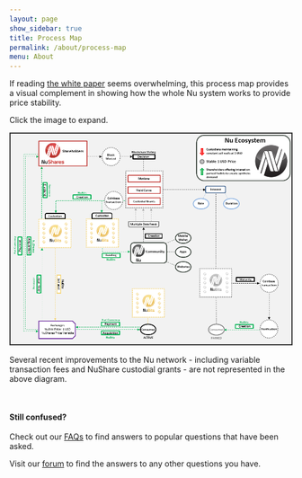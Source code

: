```yaml
---
layout: page
show_sidebar: true
title: Process Map
permalink: /about/process-map
menu: About
---
```

<p>If reading <a href="/about/white-paper">the white paper</a> seems overwhelming, this process map provides a visual complement in showing how the whole Nu system works to provide price stability.</p>
<p>Click the image to expand.</p>
<p><a href="/assets/nu-process-map-v0.3.png" data-lightbox="image-1" data-title="Nu Process Map"><img src="/assets/nu-process-map-v0.3.png" width="500" height="375" alt="nu-process-map-v0.3.png" style="border: 2px solid #333"/></a>
<p>Several recent improvements to the Nu network - including variable transaction fees and NuShare custodial grants - are not represented in the above diagram.</p>
<p>&nbsp;</p>
<h4>Still confused?</h4>
<p>Check out our <a href="/about/faqs">FAQs</a> to find answers to popular questions that have been asked.</p>
<p>Visit our <a href="http://discuss.nubits.com">forum</a> to find the answers to any other questions you have.</p>
